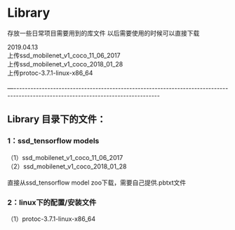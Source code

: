 # Library
存放一些日常项目需要用到的库文件
以后需要使用的时候可以直接下载


2019.04.13<br>
上传ssd_mobilenet_v1_coco_11_06_2017<br>
上传ssd_mobilenet_v1_coco_2018_01_28<br>
上传protoc-3.7.1-linux-x86_64<br>
<br>
—----------------------------------------------------------------------------------------------------------------------------------

## Library 目录下的文件：
### 1：ssd_tensorflow models 
（1）ssd_mobilenet_v1_coco_11_06_2017<br>
（2）ssd_mobilenet_v1_coco_2018_01_28<br>
<br>
直接从ssd_tensorflow model zoo下载，需要自己提供.pbtxt文件
<br>
### 2：linux下的配置/安装文件
（1）protoc-3.7.1-linux-x86_64<br>

